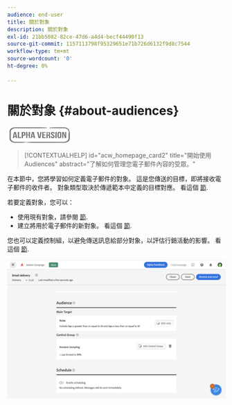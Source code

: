 ```yaml
---
audience: end-user
title: 關於對象
description: 關於對象
exl-id: 21bb5082-82ce-47d6-a4d4-becf44490f13
source-git-commit: 1157113798f95329651e71b726d6132f9d8c7544
workflow-type: tm+mt
source-wordcount: '0'
ht-degree: 0%

---
```


# 關於對象 {#about-audiences}

![](../assets/do-not-localize/badge.png)

>[!CONTEXTUALHELP]
>id="acw_homepage_card2"
>title="開始使用 Audiences"
>abstract="了解如何管理您電子郵件內容的受眾。"

<!--
Audience only created for the delivery, not available later-->


<!--
Three ways:
* existing audience

Campaign or AEP Audiences

* create new on the fly

query like AEP segment builder (same component with campaign data)

* import from file

show use case with a new audience creation (or import from file?)

control groups like acc: exract, random, based on attribute
-->

在本節中，您將學習如何定義電子郵件的對象。 這是您傳送的目標，即將接收電子郵件的收件者。 對象類型取決於傳遞範本中定義的目標對應。 看這個 [節](../email/create-email.md).

若要定義對象，您可以：

* 使用現有對象，請參閱 [節](add-audience.md).
* 建立將用於電子郵件的新對象。 看這個 [節](segment-builder.md).

您也可以定義控制組，以避免傳送訊息給部分對象，以評估行銷活動的影響。 看這個 [節](control-group.md).

![](assets/about-audience.png)
